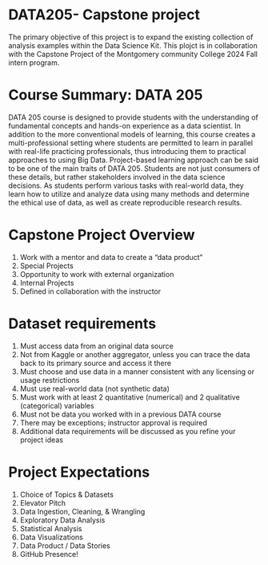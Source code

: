 # DATA205- Capstone project 
The primary objective of this project is to expand the existing collection of analysis examples within the Data Science Kit. 
This plojct is in collaboration with the Capstone Project of the Montgomery community College 2024 Fall intern program.



# Course Summary: DATA 205

DATA 205 course is designed to provide students with the understanding of fundamental concepts and hands-on experience as a data scientist. In addition to the more conventional models of learning, this course creates a multi-professional setting where students are permitted to learn in parallel with real-life practicing professionals, thus introducing them to practical approaches to using Big Data.
Project-based learning approach can be said to be one of the main traits of DATA 205. Students are not just consumers of these details, but rather stakeholders involved in the data science decisions. As students perform various tasks with real-world data, they learn how to utilize and analyze data using many methods and determine the ethical use of data, as well as create reproducible research results.



# Capstone Project Overview

1. Work with a mentor and data to create a “data product”
2. Special Projects
3. Opportunity to work with external organization
4. Internal Projects
5. Defined in collaboration with the instructor



# Dataset requirements

1. Must access data from an original data source
2. Not from Kaggle or another aggregator, unless you can trace the data back to its primary source and access it there
3. Must choose and use data in a manner consistent with any licensing or usage restrictions
4. Must use real-world data (not synthetic data)
5. Must work with at least 2 quantitative (numerical) and 2 qualitative (categorical) variables
6. Must not be data you worked with in a previous DATA course
7. There may be exceptions; instructor approval is required
8. Additional data requirements will be discussed as you refine your project ideas



# Project Expectations

1. Choice of Topics & Datasets
2. Elevator Pitch
3. Data Ingestion, Cleaning, & Wrangling
4. Exploratory Data Analysis
5. Statistical Analysis
6. Data Visualizations
7. Data Product / Data Stories
8. GitHub Presence!


